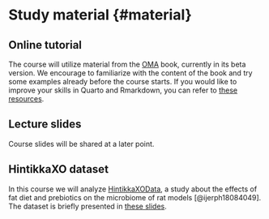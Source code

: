 # Study material {#material}


## Online tutorial

The course will utilize material from the [OMA](https://microbiome.github.io/OMA/)
book, currently in its beta version. We encourage to familiarize with the content
of the book and try some examples already before the course starts. If you would
like to improve your skills in Quarto and Rmarkdown, you can refer to
[these resources](https://microbiome.github.io/OMA/resources.html#quarto).


## Lecture slides

Course slides will be shared at a later point.


## HintikkaXO dataset

In this course we will analyze
[HintikkaXOData](https://microbiome.github.io/microbiomeDataSets/reference/HintikkaXOData.html),
a study about the effects of fat diet and prebiotics on the microbiome of rat models [@ijerph18084049]. The dataset is briefly presented in
[these slides](https://microbiome.github.io/outreach/hintikkaxo_presentation.html).
